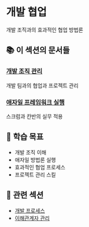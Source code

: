 # 개발 협업

개발 조직과의 효과적인 협업 방법론

## 📚 이 섹션의 문서들

### [개발 조직 관리](dev-org-management.md)
개발 팀과의 협업과 프로젝트 관리

### [애자일 프레임워크 실행](agile-framework-practice.md)
스크럼과 칸반의 실무 적용

## 🎯 학습 목표

- 개발 조직 이해
- 애자일 방법론 실행
- 효과적인 협업 프로세스
- 프로젝트 관리 스킬

## 🔗 관련 섹션

- [개발 프로세스](../development-process/README.md)
- [이해관계자 관리](../../4-leadership/stakeholder-management/README.md)